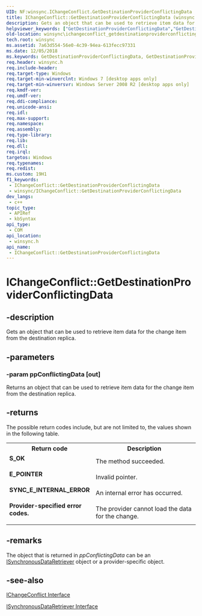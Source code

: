 ```yaml
---
UID: NF:winsync.IChangeConflict.GetDestinationProviderConflictingData
title: IChangeConflict::GetDestinationProviderConflictingData (winsync.h)
description: Gets an object that can be used to retrieve item data for the change item from the destination replica.
helpviewer_keywords: ["GetDestinationProviderConflictingData","GetDestinationProviderConflictingData method [Windows Sync]","GetDestinationProviderConflictingData method [Windows Sync]","IChangeConflict interface","IChangeConflict interface [Windows Sync]","GetDestinationProviderConflictingData method","IChangeConflict.GetDestinationProviderConflictingData","IChangeConflict::GetDestinationProviderConflictingData","winsync.ichangeconflict_getdestinationproviderconflictingdata","winsync/IChangeConflict::GetDestinationProviderConflictingData"]
old-location: winsync\ichangeconflict_getdestinationproviderconflictingdata.htm
tech.root: winsync
ms.assetid: 7a63d554-56e0-4c39-94ea-613fecc97331
ms.date: 12/05/2018
ms.keywords: GetDestinationProviderConflictingData, GetDestinationProviderConflictingData method [Windows Sync], GetDestinationProviderConflictingData method [Windows Sync],IChangeConflict interface, IChangeConflict interface [Windows Sync],GetDestinationProviderConflictingData method, IChangeConflict.GetDestinationProviderConflictingData, IChangeConflict::GetDestinationProviderConflictingData, winsync.ichangeconflict_getdestinationproviderconflictingdata, winsync/IChangeConflict::GetDestinationProviderConflictingData
req.header: winsync.h
req.include-header: 
req.target-type: Windows
req.target-min-winverclnt: Windows 7 [desktop apps only]
req.target-min-winversvr: Windows Server 2008 R2 [desktop apps only]
req.kmdf-ver: 
req.umdf-ver: 
req.ddi-compliance: 
req.unicode-ansi: 
req.idl: 
req.max-support: 
req.namespace: 
req.assembly: 
req.type-library: 
req.lib: 
req.dll: 
req.irql: 
targetos: Windows
req.typenames: 
req.redist: 
ms.custom: 19H1
f1_keywords:
 - IChangeConflict::GetDestinationProviderConflictingData
 - winsync/IChangeConflict::GetDestinationProviderConflictingData
dev_langs:
 - c++
topic_type:
 - APIRef
 - kbSyntax
api_type:
 - COM
api_location:
 - winsync.h
api_name:
 - IChangeConflict::GetDestinationProviderConflictingData
---
```


# IChangeConflict::GetDestinationProviderConflictingData


## -description

Gets an object that can be used to retrieve item data for the change item from the destination replica.

## -parameters

### -param ppConflictingData [out]

Returns an object that can be used to retrieve item data for the change item from the destination replica.

## -returns

The possible return codes include, but are not limited to, the values shown in the following table.

<table>
<tr>
<th>Return code</th>
<th>Description</th>
</tr>
<tr>
<td width="40%">
<dl>
<dt><b>S_OK</b></dt>
</dl>
</td>
<td width="60%">
The method succeeded.

</td>
</tr>
<tr>
<td width="40%">
<dl>
<dt><b>E_POINTER</b></dt>
</dl>
</td>
<td width="60%">
Invalid pointer.

</td>
</tr>
<tr>
<td width="40%">
<dl>
<dt><b>SYNC_E_INTERNAL_ERROR </b></dt>
</dl>
</td>
<td width="60%">
An internal error has occurred.

</td>
</tr>
<tr>
<td width="40%">
<dl>
<dt><b>Provider-specified error codes.</b></dt>
</dl>
</td>
<td width="60%">
The provider cannot load the data for the change.

</td>
</tr>
</table>

## -remarks

The object that is returned in <i>ppConflictingData</i> can be an <a href="/previous-versions/windows/desktop/api/winsync/nn-winsync-isynchronousdataretriever">ISynchronousDataRetriever</a> object or a provider-specific object.

## -see-also

<a href="/previous-versions/windows/desktop/api/winsync/nn-winsync-ichangeconflict">IChangeConflict Interface</a>



<a href="/previous-versions/windows/desktop/api/winsync/nn-winsync-isynchronousdataretriever">ISynchronousDataRetriever Interface</a>

